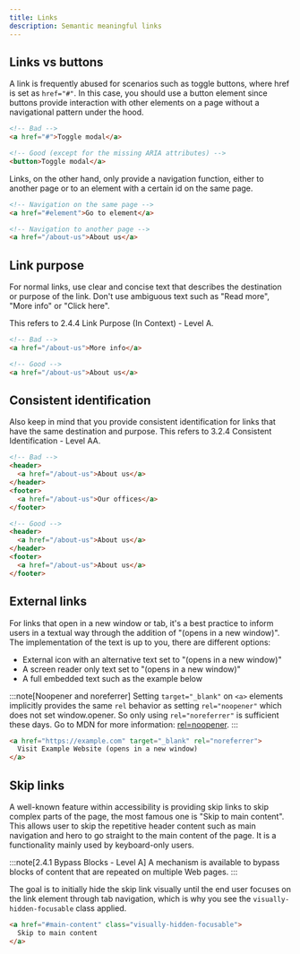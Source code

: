 ```yaml
---
title: Links
description: Semantic meaningful links
---
```


## Links vs buttons

A link is frequently abused for scenarios such as toggle buttons, where href is set as `href="#"`.
In this case, you should use a button element since buttons provide interaction with other elements on a page without a
navigational pattern under the hood.

```html
<!-- Bad -->
<a href="#">Toggle modal</a>

<!-- Good (except for the missing ARIA attributes) -->
<button>Toggle modal</a>
```

Links, on the other hand, only provide a navigation function, either to another page or to an element with a certain id
on the same page.

```html
<!-- Navigation on the same page -->
<a href="#element">Go to element</a>

<!-- Navigation to another page -->
<a href="/about-us">About us</a>
```

## Link purpose

For normal links, use clear and concise text that describes the destination or purpose of the link.
Don't use ambiguous text such as "Read more", "More info" or "Click here".

This refers to 2.4.4 Link Purpose (In Context) - Level A.

```html
<!-- Bad -->
<a href="/about-us">More info</a>

<!-- Good -->
<a href="/about-us">About us</a>
```

## Consistent identification

Also keep in mind that you provide consistent identification for links that have the same destination and purpose.
This refers to 3.2.4 Consistent Identification - Level AA.

```html
<!-- Bad -->
<header>
  <a href="/about-us">About us</a>
</header>
<footer>
  <a href="/about-us">Our offices</a>
</footer>

<!-- Good -->
<header>
  <a href="/about-us">About us</a>
</header>
<footer>
  <a href="/about-us">About us</a>
</footer>
```

## External links

For links that open in a new window or tab, it's a best practice to inform users in a textual way through the addition of "(opens in a new window)". The implementation of the text is up to you, there are different options:

- External icon with an alternative text set to "(opens in a new window)"
- A screen reader only text set to "(opens in a new window)"
- A full embedded text such as the example below

:::note[Noopener and noreferrer]
Setting `target="_blank"` on `<a>` elements implicitly provides the same `rel` behavior as setting `rel="noopener"` which
does not set window.opener. So only using `rel="noreferrer"` is sufficient these days. Go to MDN for more information: [rel=noopener](https://developer.mozilla.org/en-US/docs/Web/HTML/Attributes/rel/noopener#:~:text=Note%3A%20Setting%20target%3D%22_blank%22%20on%20%3Ca%3E%2C%20%3Carea%3E%20and%20%3Cform%3E%20elements%20implicitly%20provides%20the%20same%20rel%20behavior%20as%20setting%20rel%3D%22noopener%22%20which%20does%20not%20set%20window.opener.).
:::

```html
<a href="https://example.com" target="_blank" rel="noreferrer">
  Visit Example Website (opens in a new window)
</a>
```

## Skip links

A well-known feature within accessibility is providing skip links to skip complex parts of the page, the most famous one is "Skip to main content".
This allows user to skip the repetitive header content such as main navigation and hero to go straight to the main
content of the page. It is a functionality mainly used by keyboard-only users.

:::note[2.4.1 Bypass Blocks - Level A]
A mechanism is available to bypass blocks of content that are repeated on multiple Web pages.
:::

The goal is to initially hide the skip link visually until the end user focuses on the link element through tab
navigation, which is why you see the `visually-hidden-focusable` class applied.

```html
<a href="#main-content" class="visually-hidden-focusable">
  Skip to main content
</a>
```

